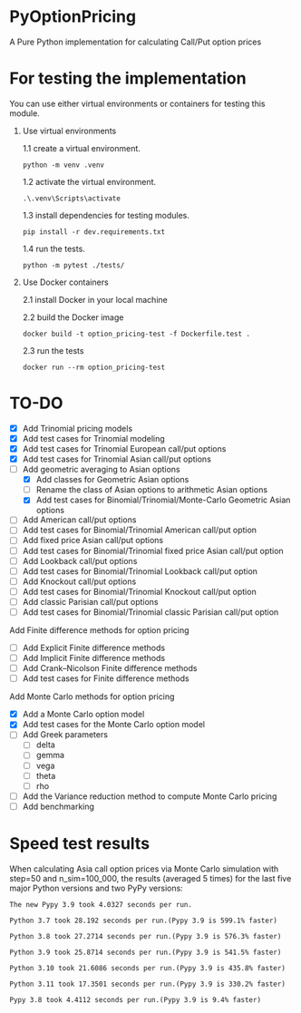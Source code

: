 # PyOptionPricing
A Pure Python implementation for calculating Call/Put option prices

# For testing the implementation
You can use either virtual environments or containers for testing this module.

1. Use virtual environments
    
    1.1 create a virtual environment.
    ```
    python -m venv .venv
    ```
    1.2 activate the virtual environment.
    ```
    .\.venv\Scripts\activate
    ```
    1.3 install dependencies for testing modules.
    ```
    pip install -r dev.requirements.txt
    ```
    1.4 run the tests.
    ```
    python -m pytest ./tests/
    ```
2. Use Docker containers

    2.1 install Docker in your local machine

    2.2 build the Docker image
    ```
    docker build -t option_pricing-test -f Dockerfile.test .
    ```
    2.3 run the tests 
    ```
    docker run --rm option_pricing-test
    ```

# TO-DO
- [x] Add Trinomial pricing models
- [x] Add test cases for Trinomial modeling
- [x] Add test cases for Trinomial European call/put options
- [x] Add test cases for Trinomial Asian call/put options
- [ ] Add geometric averaging to Asian options
    - [x] Add classes for Geometric Asian options
    - [ ] Rename the class of Asian options to arithmetic Asian options
    - [x] Add test cases for Binomial/Trinomial/Monte-Carlo Geometric Asian options
- [ ] Add American call/put options
- [ ] Add test cases for Binomial/Trinomial American call/put option
- [ ] Add fixed price Asian call/put options
- [ ] Add test cases for Binomial/Trinomial fixed price Asian call/put option
- [ ] Add Lookback call/put options
- [ ] Add test cases for Binomial/Trinomial Lookback call/put option
- [ ] Add Knockout call/put options
- [ ] Add test cases for Binomial/Trinomial Knockout call/put option
- [ ] Add classic Parisian call/put options
- [ ] Add test cases for Binomial/Trinomial classic Parisian call/put option

Add Finite difference methods for option pricing
- [ ] Add Explicit Finite difference methods
- [ ] Add Implicit Finite difference methods
- [ ] Add Crank–Nicolson Finite difference methods
- [ ] Add test cases for Finite difference methods

Add Monte Carlo methods for option pricing
- [x] Add a Monte Carlo option model
- [x] Add test cases for the Monte Carlo option model 
- [ ] Add Greek parameters
    - [ ] delta
    - [ ] gemma
    - [ ] vega
    - [ ] theta
    - [ ] rho
- [ ] Add the Variance reduction method to compute Monte Carlo pricing
- [ ] Add benchmarking

# Speed test results
When calculating Asia call option prices via Monte Carlo simulation with step=50 and n_sim=100_000, the results (averaged 5 times) for the last five major Python versions and two PyPy versions:
```
The new Pypy 3.9 took 4.0327 seconds per run.

Python 3.7 took 28.192 seconds per run.(Pypy 3.9 is 599.1% faster)

Python 3.8 took 27.2714 seconds per run.(Pypy 3.9 is 576.3% faster)

Python 3.9 took 25.8714 seconds per run.(Pypy 3.9 is 541.5% faster)

Python 3.10 took 21.6086 seconds per run.(Pypy 3.9 is 435.8% faster)

Python 3.11 took 17.3501 seconds per run.(Pypy 3.9 is 330.2% faster)

Pypy 3.8 took 4.4112 seconds per run.(Pypy 3.9 is 9.4% faster)
```